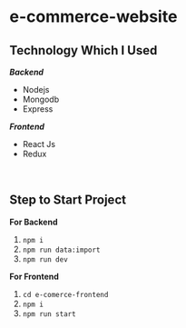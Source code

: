 # e-commerce-website

 ## Technology Which I Used
   ***Backend***
   
 - Nodejs
 - Mongodb
 - Express

 ***Frontend***
 

 - React Js
 - Redux

<br />

 ## Step to Start Project
 

**For Backend** 
 1. `npm i`
 2. `npm run data:import`
 3. `npm run dev`

**For Frontend**

 1. `cd e-comerce-frontend`
 2. `npm i`
 3. `npm run start`


